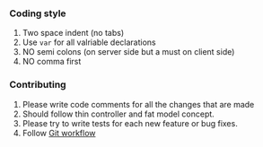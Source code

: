 ### Coding style

1. Two space indent (no tabs)
2. Use `var` for all valriable declarations
3. NO semi colons (on server side but a must on client side)
4. NO comma first

### Contributing

1. Please write code comments for all the changes that are made
2. Should follow thin controller and fat model concept.
3. Please try to write tests for each new feature or bug fixes.
4. Follow [Git workflow](https://github.com/diaspora/diaspora/wiki/Git-Workflow#step-by-step-the-short-version-)
